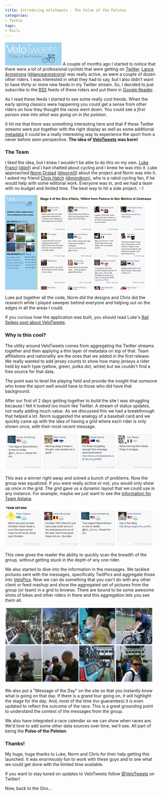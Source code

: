 ```yaml
---
title: Introducing VeloTweets - The Pulse of the Peloton
categories:
- Techie
tags:
- Rails
---
```


[![20090510-1xh56ct6uya88idy4exf2gdmu9.png](/assets/posts/2009/20090510-1xh56ct6uya88idy4exf2gdmu9.png)](http://www.velotweets.com/)
A couple of months ago I started to notice that there were a lot of professional cyclists that were getting on [Twitter](http://twitter.com/). [Lance Armstrong](http://lancearmstrong.com/) ([@lancearmstrong](http://twitter.com/lancearmstrong)) was really active, as were a couple of dozen other riders. I was interested in what they had to say, but I also didn't want to have thirty or more new feeds in my Twitter stream. So, I decided to just subscribe to the [RSS](http://en.wikipedia.org/wiki/Rss) feeds of these riders and put them in [Google Reader](http://www.google.com/reader/).

As I read these feeds I started to see some really cool trends. When the early spring classics were happening you could get a sense from other riders on how they thought the races went down. You could see a _first person view into what was going on in the peloton_.

It hit me that there was something interesting here and that if these Twitter streams were put together with the right display as well as some additional [metadata](http://en.wikipedia.org/wiki/Metadata) it could be a really interesting way to experience the sport from a never before seen perspective. **The idea of [VeloTweets](http://www.velotweets.com/) was born!**
<!-- more -->

### The Team

I liked the idea, but I knew I wouldn't be able to do this on my own. [Luke Francl](http://justlooking.recursion.org/) ([@lof](http://twitter.com/lof)) and I had chatted about cycling and I knew he was into it. Luke approached [Norm Orstad](http://norm0.com/) ([@norm0](http://twitter.com/norm0)) about the project and Norm was into it. I asked my friend [Chris Hatch](http://buriedpleasure.blogspot.com/) ([@mindtron](http://twitter.com/mindtron)), who is a rabid cycling fan, if he would help with some editorial work. Everyone was in, and we had a team with no budget and limited time. The best way to hit a side project. :-)

![velotweets-screenshot.png](/assets/posts/2009/velotweets-screenshot.png)

Luke put together all the code, Norm did the designs and Chris did the research while I played sweeper behind everyone and helping out on the edges in all the areas I could.

If you curious how the application was built, you should read Luke's [Rail Spikes post about VeloTweets](http://railspikes.com/2009/5/10/announcing-velotweets).

### Why is this cool?

The utility around VeloTweets comes from aggregating the Twitter streams together and then applying a thin layer of metadata on top of that. Team affiliations and nationality are the ones that we added in the first release. We really wanted to add jersey counts to show how many jerseys a rider held by each type (yellow, green, polka dot, white) but we couldn't find a free source for that data.

The point was to level the playing field and provide the insight that someone who knew the sport well would have to those who did have that background.

After our first of 2 days getting together to build the site I was struggling because I felt it looked too much like Twitter. A stream of status updates, not really adding much value. As we discussed this we had a breakthrough that helped a lot. Norm suggested the analogy of a baseball card and we quickly came up with the idea of having a grid where each rider is only shown once, with their most recent message.

![VeloTweets-Grid.png](/assets/posts/2009/velotweets-grid.png)

This was a winner right away and solved a bunch of problems. Now the group was equalized. If you were really active or not, you would only show up once in the grid. The grid gave us a dynamic layout that we could use in any instance. For example, maybe we just want to see the [information for Team Astana](http://www.velotweets.com/teams/1).

[![TeamAstana-Grid.png](/assets/posts/2009/teamastana-grid.png)](http://www.velotweets.com/teams/1)

This view gives the reader the ability to quickly scan the breadth of the group, without getting stuck in the depth of any one rider.

We also started to dive into the information in the messages. We tackled pictures sent with the messages, specifically TwitPics and aggregate those into [VeloPics](http://www.velotweets.com/photos). Now we can do something that you can't do with any other client or feed mashup and show the aggregated set of pictures from the group (or team) in a grid to browse. There are bound to be some awesome shots of bikes and other riders in there and this aggregation lets you see them all.

[![velopics-example.png](/assets/posts/2009/velopics-example.png)](http://www.velotweets.com/photos)

We also put a "Message of the Day" on the site so that you instantly know what is going on that day. If there is a grand tour going on, it will highlight the stage for the day. And, most of the time (no guarantees) it is even updated to reflect the outcome of the race. This is a great grounding point to understand the context of the messages from the group.

We also have integrated a race calendar so we can show when races are. We'd love to add some other data sources over time, we'll see. All part of being the **Pulse of the Peloton**.

### Thanks!

My huge, huge thanks to Luke, Norm and Chris for their help getting this launched. It was enormously fun to work with these guys and to see what we could get done with the limited time available.

If you want to stay tuned on updates to VeloTweets follow [@VeloTweets](http://twitter.com/VeloTweets) on Twitter!

Now, back to the Giro...
